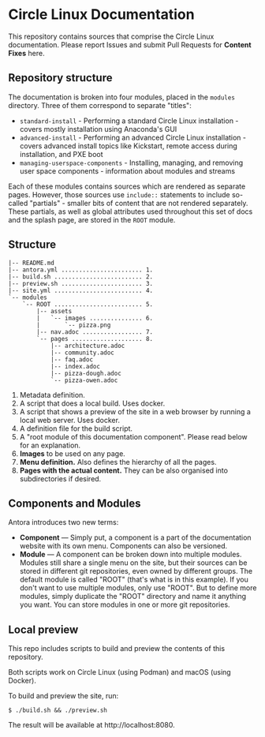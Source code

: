 # Circle Linux Documentation

This repository contains sources that comprise the Circle Linux documentation.
Please report Issues and submit Pull Requests for **Content Fixes** here.


## Repository structure

The documentation is broken into four modules, placed in the `modules` directory.
Three of them correspond to separate "titles":

* `standard-install` - Performing a standard Circle Linux installation - covers mostly installation using Anaconda's GUI
* `advanced-install` - Performing an advanced Circle Linux installation - covers advanced install topics like Kickstart, remote access during installation, and PXE boot
* `managing-userspace-components` - Installing, managing, and removing user space components - information about modules and streams

Each of these modules contains sources which are rendered as separate pages. However, those sources use `include::` statements to include so-called "partials" - smaller bits of content that are not rendered separately. These partials, as well as global attributes used throughout this set of docs and the splash page, are stored in the `ROOT` module.

## Structure

```
|-- README.md
|-- antora.yml ....................... 1.
|-- build.sh ......................... 2.
|-- preview.sh ....................... 3.
|-- site.yml ......................... 4.
`-- modules
    `-- ROOT ......................... 5.
        |-- assets
        |   `-- images ............... 6.
        |       `-- pizza.png
        |-- nav.adoc ................. 7.
        `-- pages .................... 8.
            |-- architecture.adoc
            |-- community.adoc
            |-- faq.adoc
            |-- index.adoc
            |-- pizza-dough.adoc
            `-- pizza-owen.adoc
```

1. Metadata definition.
2. A script that does a local build. Uses docker.
3. A script that shows a preview of the site in a web browser by running a local web server. Uses docker.
4. A definition file for the build script.
5. A "root module of this documentation component". Please read below for an explanation.
6. **Images** to be used on any page.
7. **Menu definition.** Also defines the hierarchy of all the pages.
8. **Pages with the actual content.** They can be also organised into subdirectories if desired.

## Components and Modules

Antora introduces two new terms:

* **Component** — Simply put, a component is a part of the documentation website with its own menu. Components can also be versioned. 
* **Module** — A component can be broken down into multiple modules. Modules still share a single menu on the site, but their sources can be stored in different git repositories, even owned by different groups. The default module is called "ROOT" (that's what is in this example). If you don't want to use multiple modules, only use "ROOT". But to define more modules, simply duplicate the "ROOT" directory and name it anything you want. You can store modules in one or more git repositories.

## Local preview

This repo includes scripts to build and preview the contents of this repository.

Both scripts work on Circle Linux (using Podman) and macOS (using Docker).

To build and preview the site, run:

```
$ ./build.sh && ./preview.sh
```

The result will be available at http://localhost:8080.
